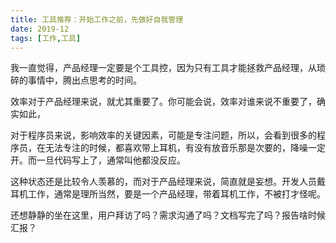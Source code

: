 ```yaml
---
title: 工具推荐：开始工作之前，先做好自我管理
date: 2019-12
tags: [工作,工具]
---
```


我一直觉得，产品经理一定要是个工具控，因为只有工具才能拯救产品经理，从琐碎的事情中，腾出点思考的时间。

效率对于产品经理来说，就尤其重要了。你可能会说，效率对谁来说不重要了，确实如此，

对于程序员来说，影响效率的关键因素，可能是专注问题，所以，会看到很多的程序员，在无法专注的时候，都喜欢带上耳机，有没有放音乐那是次要的，降噪一定开。而一旦代码写上了，通常叫他都没反应。

这种状态还是比较令人羡慕的，而对于产品经理来说，简直就是妄想。开发人员戴耳机工作，通常是理所当然，要是一个产品经理，带着耳机工作，不被打才怪呢。

还想静静的坐在这里，用户拜访了吗？需求沟通了吗？文档写完了吗？报告啥时候汇报？


